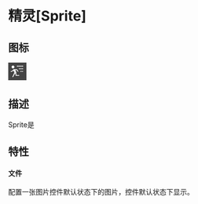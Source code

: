 # 精灵[Sprite]

## 图标

![](res/sprite.png)

## 描述
Sprite是

## 特性



#### 文件

配置一张图片控件默认状态下的图片，控件默认状态下显示。
